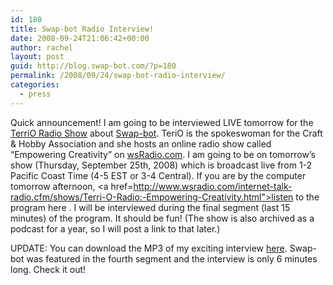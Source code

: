 ```yaml
---
id: 180
title: Swap-bot Radio Interview!
date: 2008-09-24T21:06:42+00:00
author: rachel
layout: post
guid: http://blog.swap-bot.com/?p=180
permalink: /2008/09/24/swap-bot-radio-interview/
categories:
  - press
---
```

Quick announcement! I am going to be interviewed LIVE tomorrow for the [TerriO Radio Show](http://www.onlinewithterrio.com/) about [Swap-bot](http://www.swap-bot.com). TeriO is the spokeswoman for the Craft & Hobby Association and she hosts an online radio show called &#8220;Empowering Creativity&#8221; on [wsRadio.com](http://www.wsradio.com/internet-talk-radio.cfm/shows/Terri-O-Radio:-Empowering-Creativity.html). I am going to be on tomorrow&#8217;s show (Thursday, September 25th, 2008) which is broadcast live from 1-2 Pacific Coast Time (4-5 EST or 3-4 Central). If you are by the computer tomorrow afternoon, <a href=http://www.wsradio.com/internet-talk-radio.cfm/shows/Terri-O-Radio:-Empowering-Creativity.html">listen to the program here</a> . I will be interviewed during the final segment (last 15 minutes) of the program. It should be fun! (The show is also archived as a podcast for a year, so I will post a link to that later.)

UPDATE: You can download the MP3 of my exciting interview [here](http://www.wsradio.com/internet-talk-radio.cfm/shows/Terri-O-Radio:-Empowering-Creativity/archives/date/selected/09-25-2008.html). Swap-bot was featured in the fourth segment and the interview is only 6 minutes long. Check it out!